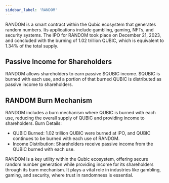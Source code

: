 ```yaml
---
sidebar_label: 'RANDOM'
---
```


RANDOM is a smart contract within the Qubic ecosystem that generates random numbers. Its applications include gambling, gaming, NFTs, and security systems.
The IPO for RANDOM took place on December 21, 2023, and concluded with the burning of 1.02 trillion QUBIC, which is equivalent to 1.34% of the total supply.

## Passive Income for Shareholders

RANDOM allows shareholders to earn passive $QUBIC income. $QUBIC is burned with each use, and a portion of that burned QUBIC is distributed as passive income to shareholders.

## RANDOM Burn Mechanism

RANDOM includes a burn mechanism where QUBIC is burned with each use, reducing the overall supply of QUBIC and providing income to shareholders.
Burn Details:
 - QUBIC Burned: 1.02 trillion QUBIC were burned at IPO, and QUBIC continues to be burned with each use of RANDOM.
 - Income Distribution: Shareholders receive passive income from the QUBIC burned with each use.

RANDOM is a key utility within the Qubic ecosystem, offering secure random number generation while providing income for its shareholders through its burn mechanism. It plays a vital role in industries like gambling, gaming, and security, where trust in randomness is essential.